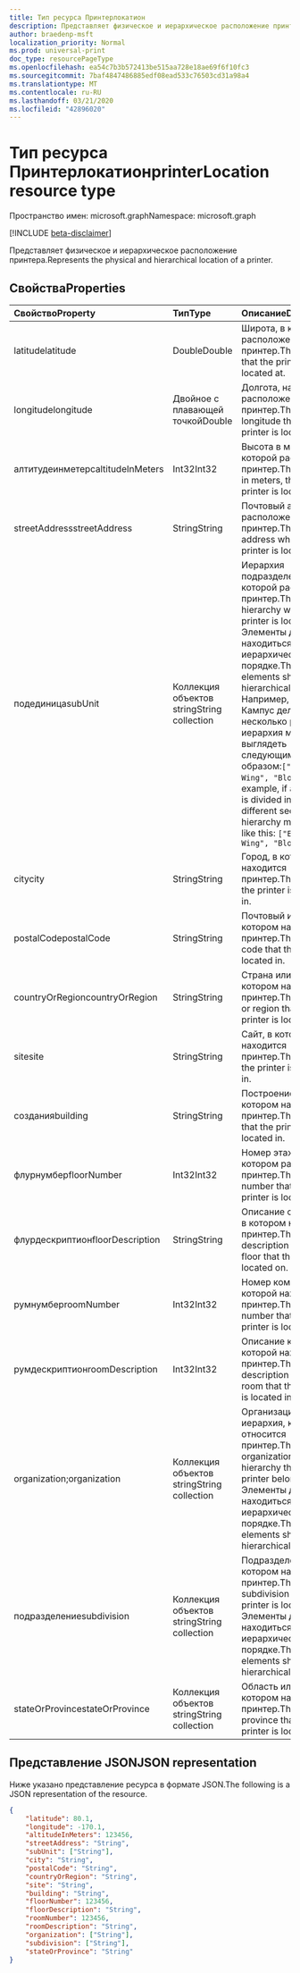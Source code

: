 ```yaml
---
title: Тип ресурса Принтерлокатион
description: Представляет физическое и иерархическое расположение принтера.
author: braedenp-msft
localization_priority: Normal
ms.prod: universal-print
doc_type: resourcePageType
ms.openlocfilehash: ea54c7b3b572413be515aa728e18ae69f6f10fc3
ms.sourcegitcommit: 7baf4847486885edf08ead533c76503cd31a98a4
ms.translationtype: MT
ms.contentlocale: ru-RU
ms.lasthandoff: 03/21/2020
ms.locfileid: "42896020"
---
```

# <a name="printerlocation-resource-type"></a><span data-ttu-id="6eee9-103">Тип ресурса Принтерлокатион</span><span class="sxs-lookup"><span data-stu-id="6eee9-103">printerLocation resource type</span></span>

<span data-ttu-id="6eee9-104">Пространство имен: microsoft.graph</span><span class="sxs-lookup"><span data-stu-id="6eee9-104">Namespace: microsoft.graph</span></span>

[!INCLUDE [beta-disclaimer](../../includes/beta-disclaimer.md)]

<span data-ttu-id="6eee9-105">Представляет физическое и иерархическое расположение принтера.</span><span class="sxs-lookup"><span data-stu-id="6eee9-105">Represents the physical and hierarchical location of a printer.</span></span>

## <a name="properties"></a><span data-ttu-id="6eee9-106">Свойства</span><span class="sxs-lookup"><span data-stu-id="6eee9-106">Properties</span></span>
| <span data-ttu-id="6eee9-107">Свойство</span><span class="sxs-lookup"><span data-stu-id="6eee9-107">Property</span></span>     | <span data-ttu-id="6eee9-108">Тип</span><span class="sxs-lookup"><span data-stu-id="6eee9-108">Type</span></span>        | <span data-ttu-id="6eee9-109">Описание</span><span class="sxs-lookup"><span data-stu-id="6eee9-109">Description</span></span> |
|:-------------|:------------|:------------|
|<span data-ttu-id="6eee9-110">latitude</span><span class="sxs-lookup"><span data-stu-id="6eee9-110">latitude</span></span>|<span data-ttu-id="6eee9-111">Double</span><span class="sxs-lookup"><span data-stu-id="6eee9-111">Double</span></span>|<span data-ttu-id="6eee9-112">Широта, в которой расположен принтер.</span><span class="sxs-lookup"><span data-stu-id="6eee9-112">The latitude that the printer is located at.</span></span>|
|<span data-ttu-id="6eee9-113">longitude</span><span class="sxs-lookup"><span data-stu-id="6eee9-113">longitude</span></span>|<span data-ttu-id="6eee9-114">Двойное с плавающей точкой</span><span class="sxs-lookup"><span data-stu-id="6eee9-114">Double</span></span>|<span data-ttu-id="6eee9-115">Долгота, на которой расположен принтер.</span><span class="sxs-lookup"><span data-stu-id="6eee9-115">The longitude that the printer is located at.</span></span>|
|<span data-ttu-id="6eee9-116">алтитудеинметерс</span><span class="sxs-lookup"><span data-stu-id="6eee9-116">altitudeInMeters</span></span>|<span data-ttu-id="6eee9-117">Int32</span><span class="sxs-lookup"><span data-stu-id="6eee9-117">Int32</span></span>|<span data-ttu-id="6eee9-118">Высота в метрах, на которой расположен принтер.</span><span class="sxs-lookup"><span data-stu-id="6eee9-118">The altitude, in meters, that the printer is located at.</span></span>|
|<span data-ttu-id="6eee9-119">streetAddress</span><span class="sxs-lookup"><span data-stu-id="6eee9-119">streetAddress</span></span>|<span data-ttu-id="6eee9-120">String</span><span class="sxs-lookup"><span data-stu-id="6eee9-120">String</span></span>|<span data-ttu-id="6eee9-121">Почтовый адрес, где расположен принтер.</span><span class="sxs-lookup"><span data-stu-id="6eee9-121">The street address where the printer is located.</span></span>|
|<span data-ttu-id="6eee9-122">подединица</span><span class="sxs-lookup"><span data-stu-id="6eee9-122">subUnit</span></span>|<span data-ttu-id="6eee9-123">Коллекция объектов string</span><span class="sxs-lookup"><span data-stu-id="6eee9-123">String collection</span></span>|<span data-ttu-id="6eee9-124">Иерархия подразделений, в которой расположен принтер.</span><span class="sxs-lookup"><span data-stu-id="6eee9-124">The subunit hierarchy where the printer is located.</span></span> <span data-ttu-id="6eee9-125">Элементы должны находиться в иерархическом порядке.</span><span class="sxs-lookup"><span data-stu-id="6eee9-125">The elements should be in hierarchical order.</span></span> <span data-ttu-id="6eee9-126">Например, если Кампус делится на несколько разделов, иерархия может выглядеть следующим образом:`["East Wing", "Block A"]`</span><span class="sxs-lookup"><span data-stu-id="6eee9-126">For example, if a campus is divided into different sections, the hierarchy might look like this: `["East Wing", "Block A"]`</span></span>
|<span data-ttu-id="6eee9-127">city</span><span class="sxs-lookup"><span data-stu-id="6eee9-127">city</span></span>|<span data-ttu-id="6eee9-128">String</span><span class="sxs-lookup"><span data-stu-id="6eee9-128">String</span></span>|<span data-ttu-id="6eee9-129">Город, в котором находится принтер.</span><span class="sxs-lookup"><span data-stu-id="6eee9-129">The city that the printer is located in.</span></span>
|<span data-ttu-id="6eee9-130">postalCode</span><span class="sxs-lookup"><span data-stu-id="6eee9-130">postalCode</span></span>|<span data-ttu-id="6eee9-131">String</span><span class="sxs-lookup"><span data-stu-id="6eee9-131">String</span></span>|<span data-ttu-id="6eee9-132">Почтовый индекс, в котором находится принтер.</span><span class="sxs-lookup"><span data-stu-id="6eee9-132">The postal code that the printer is located in.</span></span>
|<span data-ttu-id="6eee9-133">countryOrRegion</span><span class="sxs-lookup"><span data-stu-id="6eee9-133">countryOrRegion</span></span>|<span data-ttu-id="6eee9-134">String</span><span class="sxs-lookup"><span data-stu-id="6eee9-134">String</span></span>|<span data-ttu-id="6eee9-135">Страна или регион, в котором находится принтер.</span><span class="sxs-lookup"><span data-stu-id="6eee9-135">The country or region that the printer is located in.</span></span>|
|<span data-ttu-id="6eee9-136">site</span><span class="sxs-lookup"><span data-stu-id="6eee9-136">site</span></span>|<span data-ttu-id="6eee9-137">String</span><span class="sxs-lookup"><span data-stu-id="6eee9-137">String</span></span>|<span data-ttu-id="6eee9-138">Сайт, в котором находится принтер.</span><span class="sxs-lookup"><span data-stu-id="6eee9-138">The site that the printer is located in.</span></span>
|<span data-ttu-id="6eee9-139">создания</span><span class="sxs-lookup"><span data-stu-id="6eee9-139">building</span></span>|<span data-ttu-id="6eee9-140">String</span><span class="sxs-lookup"><span data-stu-id="6eee9-140">String</span></span>|<span data-ttu-id="6eee9-141">Построение, в котором находится принтер.</span><span class="sxs-lookup"><span data-stu-id="6eee9-141">The building that the printer is located in.</span></span>
|<span data-ttu-id="6eee9-142">флурнумбер</span><span class="sxs-lookup"><span data-stu-id="6eee9-142">floorNumber</span></span>|<span data-ttu-id="6eee9-143">Int32</span><span class="sxs-lookup"><span data-stu-id="6eee9-143">Int32</span></span>|<span data-ttu-id="6eee9-144">Номер этажа, на котором расположен принтер.</span><span class="sxs-lookup"><span data-stu-id="6eee9-144">The floor number that the printer is located on.</span></span>
|<span data-ttu-id="6eee9-145">флурдескриптион</span><span class="sxs-lookup"><span data-stu-id="6eee9-145">floorDescription</span></span>|<span data-ttu-id="6eee9-146">String</span><span class="sxs-lookup"><span data-stu-id="6eee9-146">String</span></span>|<span data-ttu-id="6eee9-147">Описание основания, в котором находится принтер.</span><span class="sxs-lookup"><span data-stu-id="6eee9-147">The description of the floor that the printer is located on.</span></span>
|<span data-ttu-id="6eee9-148">румнумбер</span><span class="sxs-lookup"><span data-stu-id="6eee9-148">roomNumber</span></span>|<span data-ttu-id="6eee9-149">Int32</span><span class="sxs-lookup"><span data-stu-id="6eee9-149">Int32</span></span>|<span data-ttu-id="6eee9-150">Номер комнаты, в которой находится принтер.</span><span class="sxs-lookup"><span data-stu-id="6eee9-150">The room number that the printer is located in.</span></span>
|<span data-ttu-id="6eee9-151">румдескриптион</span><span class="sxs-lookup"><span data-stu-id="6eee9-151">roomDescription</span></span>|<span data-ttu-id="6eee9-152">Int32</span><span class="sxs-lookup"><span data-stu-id="6eee9-152">Int32</span></span>|<span data-ttu-id="6eee9-153">Описание комнаты, в которой находится принтер.</span><span class="sxs-lookup"><span data-stu-id="6eee9-153">The description of the room that the printer is located in.</span></span>
|<span data-ttu-id="6eee9-154">organization;</span><span class="sxs-lookup"><span data-stu-id="6eee9-154">organization</span></span>|<span data-ttu-id="6eee9-155">Коллекция объектов string</span><span class="sxs-lookup"><span data-stu-id="6eee9-155">String collection</span></span>|<span data-ttu-id="6eee9-156">Организационная иерархия, к которой относится принтер.</span><span class="sxs-lookup"><span data-stu-id="6eee9-156">The organizational hierarchy that the printer belongs to.</span></span> <span data-ttu-id="6eee9-157">Элементы должны находиться в иерархическом порядке.</span><span class="sxs-lookup"><span data-stu-id="6eee9-157">The elements should be in hierarchical order.</span></span>
|<span data-ttu-id="6eee9-158">подразделение</span><span class="sxs-lookup"><span data-stu-id="6eee9-158">subdivision</span></span>|<span data-ttu-id="6eee9-159">Коллекция объектов string</span><span class="sxs-lookup"><span data-stu-id="6eee9-159">String collection</span></span>|<span data-ttu-id="6eee9-160">Подразделение, в котором находится принтер.</span><span class="sxs-lookup"><span data-stu-id="6eee9-160">The subdivision that the printer is located in.</span></span> <span data-ttu-id="6eee9-161">Элементы должны находиться в иерархическом порядке.</span><span class="sxs-lookup"><span data-stu-id="6eee9-161">The elements should be in hierarchical order.</span></span>
|<span data-ttu-id="6eee9-162">stateOrProvince</span><span class="sxs-lookup"><span data-stu-id="6eee9-162">stateOrProvince</span></span>|<span data-ttu-id="6eee9-163">Коллекция объектов string</span><span class="sxs-lookup"><span data-stu-id="6eee9-163">String collection</span></span>|<span data-ttu-id="6eee9-164">Область или край, в котором находится принтер.</span><span class="sxs-lookup"><span data-stu-id="6eee9-164">The state or province that the printer is located in.</span></span>

## <a name="json-representation"></a><span data-ttu-id="6eee9-165">Представление JSON</span><span class="sxs-lookup"><span data-stu-id="6eee9-165">JSON representation</span></span>

<span data-ttu-id="6eee9-166">Ниже указано представление ресурса в формате JSON.</span><span class="sxs-lookup"><span data-stu-id="6eee9-166">The following is a JSON representation of the resource.</span></span>

<!-- {
  "blockType": "resource",
  "optionalProperties": [

  ],
  "@odata.type": "microsoft.graph.printerLocation"
}-->

```json
{
    "latitude": 80.1,
    "longitude": -170.1,
    "altitudeInMeters": 123456,
    "streetAddress": "String",
    "subUnit": ["String"],
    "city": "String",
    "postalCode": "String",
    "countryOrRegion": "String",
    "site": "String",
    "building": "String",
    "floorNumber": 123456,
    "floorDescription": "String",
    "roomNumber": 123456,
    "roomDescription": "String",
    "organization": ["String"],
    "subdivision": ["String"],
    "stateOrProvince": "String"
}
```

<!-- uuid: 8fcb5dbc-d5aa-4681-8e31-b001d5168d79
2015-10-25 14:57:30 UTC -->
<!-- {
  "type": "#page.annotation",
  "description": "printerLocation resource",
  "keywords": "",
  "section": "documentation",
  "tocPath": ""
}-->